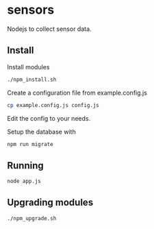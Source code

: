 # sensors
Nodejs to collect sensor data.

## Install
Install modules

```sh
./npm_install.sh
```

Create a configuration file from example.config.js

```sh
cp example.config.js config.js
```
Edit the config to your needs.

Setup the database with

```sh
npm run migrate
```

## Running
```sh
node app.js
```

## Upgrading modules

```sh
./npm_upgrade.sh
```
